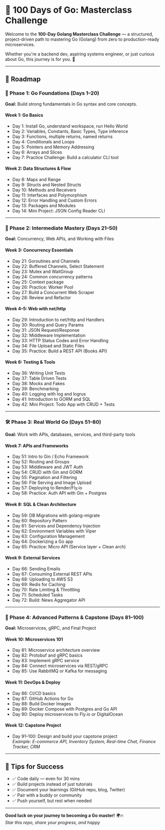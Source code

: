 # 🚀 100 Days of Go: Masterclass Challenge

Welcome to the **100-Day Golang Masterclass Challenge** — a structured, project-driven path to mastering Go (Golang) from zero to production-ready microservices.

Whether you're a backend dev, aspiring systems engineer, or just curious about Go, this journey is for you. 💪

---

## 📅 Roadmap

### 🚀 Phase 1: Go Foundations (Days 1–20)

**Goal:** Build strong fundamentals in Go syntax and core concepts.

#### Week 1: Go Basics
- Day 1: Install Go, understand workspace, run Hello World
- Day 2: Variables, Constants, Basic Types, Type inference
- Day 3: Functions, multiple returns, named returns
- Day 4: Conditionals and Loops
- Day 5: Pointers and Memory Addressing
- Day 6: Arrays and Slices
- Day 7: Practice Challenge: Build a calculator CLI tool

#### Week 2: Data Structures & Flow
- Day 8: Maps and Range
- Day 9: Structs and Nested Structs
- Day 10: Methods and Receivers
- Day 11: Interfaces and Polymorphism
- Day 12: Error Handling and Custom Errors
- Day 13: Packages and Modules
- Day 14: Mini Project: JSON Config Reader CLI

---

### 🎉 Phase 2: Intermediate Mastery (Days 21–50)

**Goal:** Concurrency, Web APIs, and Working with Files

#### Week 3: Concurrency Essentials
- Day 21: Goroutines and Channels
- Day 22: Buffered Channels, Select Statement
- Day 23: Mutex and WaitGroup
- Day 24: Common concurrency patterns
- Day 25: Context package
- Day 26: Practice: Worker Pool
- Day 27: Build a Concurrent Web Scraper
- Day 28: Review and Refactor

#### Week 4–5: Web with net/http
- Day 29: Introduction to net/http and Handlers
- Day 30: Routing and Query Params
- Day 31: JSON Request/Response
- Day 32: Middleware Implementation
- Day 33: HTTP Status Codes and Error Handling
- Day 34: File Upload and Static Files
- Day 35: Practice: Build a REST API (Books API)

#### Week 6: Testing & Tools
- Day 36: Writing Unit Tests
- Day 37: Table Driven Tests
- Day 38: Mocks and Fakes
- Day 39: Benchmarking
- Day 40: Logging with log and logrus
- Day 41: Introduction to GORM and SQL
- Day 42: Mini Project: Todo App with CRUD + Tests

---

### 🛠️ Phase 3: Real World Go (Days 51–80)

**Goal:** Work with APIs, databases, services, and third-party tools

#### Week 7: APIs and Frameworks
- Day 51: Intro to Gin / Echo Framework
- Day 52: Routing and Groups
- Day 53: Middleware and JWT Auth
- Day 54: CRUD with Gin and GORM
- Day 55: Pagination and Filtering
- Day 56: File Serving and Image Upload
- Day 57: Deploying to Render/Fly.io
- Day 58: Practice: Auth API with Gin + Postgres

#### Week 8: SQL & Clean Architecture
- Day 59: DB Migrations with golang-migrate
- Day 60: Repository Pattern
- Day 61: Services and Dependency Injection
- Day 62: Environment Variables with Viper
- Day 63: Configuration Management
- Day 64: Dockerizing a Go app
- Day 65: Practice: Micro API (Service layer + Clean arch)

#### Week 9: External Services
- Day 66: Sending Emails
- Day 67: Consuming External REST APIs
- Day 68: Uploading to AWS S3
- Day 69: Redis for Caching
- Day 70: Rate Limiting & Throttling
- Day 71: Scheduled Tasks
- Day 72: Build: News Aggregator API

---

### 🌟 Phase 4: Advanced Patterns & Capstone (Days 81–100)

**Goal:** Microservices, gRPC, and Final Project

#### Week 10: Microservices 101
- Day 81: Microservice architecture overview
- Day 82: Protobuf and gRPC basics
- Day 83: Implement gRPC service
- Day 84: Connect microservices via REST/gRPC
- Day 85: Use RabbitMQ or Kafka for messaging

#### Week 11: DevOps & Deploy
- Day 86: CI/CD basics
- Day 87: GitHub Actions for Go
- Day 88: Build Docker Images
- Day 89: Docker Compose with Postgres and Go API
- Day 90: Deploy microservices to Fly.io or DigitalOcean

#### Week 12: Capstone Project
- Day 91–100: Design and build your capstone project  
  _Example: E-commerce API, Inventory System, Real-time Chat, Finance Tracker, CRM_

---

## 🧠 Tips for Success

- ✅ Code daily — even for 30 mins
- ✅ Build projects instead of just tutorials
- ✅ Document your learnings (GitHub repo, blog, Twitter)
- ✅ Pair with a buddy or community
- ✅ Push yourself, but rest when needed

---

**Good luck on your journey to becoming a Go master!** 🌍🔥  
_Star this repo, share your progress, and happy_
